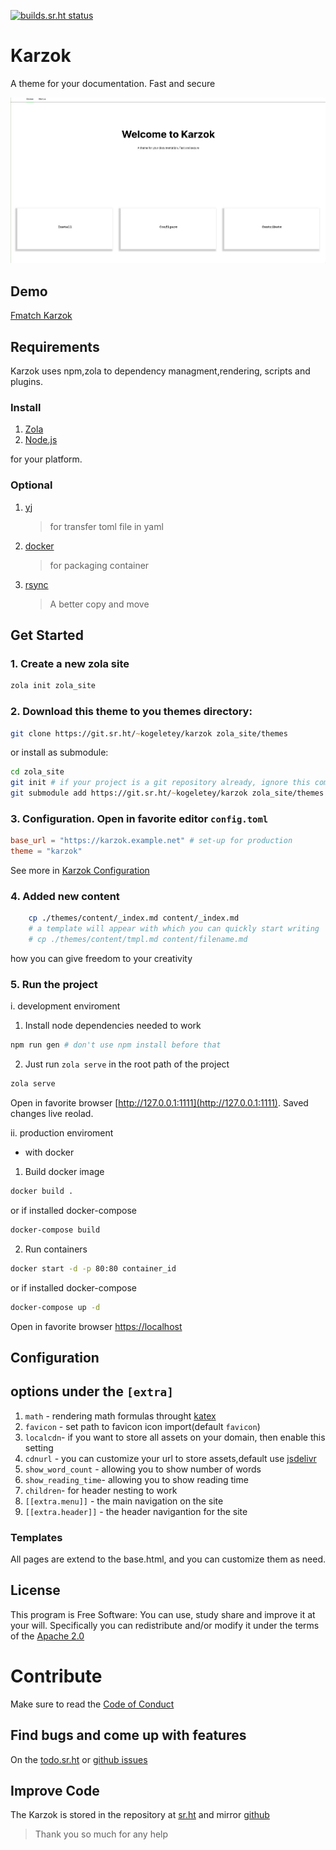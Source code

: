 [![builds.sr.ht status](https://builds.sr.ht/~kogeletey/karzok.svg)](https://builds.sr.ht/~kogeletey/karzok?)

# Karzok

A theme for your documentation. Fast and secure

![screenshot](./screenshot.png)

## Demo

[Fmatch Karzok](https://fmatch.org/karzok)

## Requirements

Karzok uses npm,zola to dependency managment,rendering, scripts and plugins.

### Install

1. [Zola](https://www.getzola.org/documentation/getting-started/installation/)
2. [Node.js](https://nodejs.org/)

for your platform.

### Optional

1. [yj](https://github.com/sclevine/yj)
   > for transfer toml file in yaml
2. [docker](https://docs.docker.com/engine/install/)
   > for packaging container
3. [rsync](https://rsync.samba.org/)
   > A better copy and move

## Get Started

### 1. Create a new zola site

```zsh
zola init zola_site
```

### 2. Download this theme to you themes directory:

```zsh
git clone https://git.sr.ht/~kogeletey/karzok zola_site/themes
```

or install as submodule:

```zsh
cd zola_site
git init # if your project is a git repository already, ignore this command
git submodule add https://git.sr.ht/~kogeletey/karzok zola_site/themes
```

### 3. Configuration. Open in favorite editor `config.toml`

```toml
base_url = "https://karzok.example.net" # set-up for production
theme = "karzok"
```

See more in [Karzok Configuration](#configuration)

### 4. Added new content

```zsh
    cp ./themes/content/_index.md content/_index.md
    # a template will appear with which you can quickly start writing
    # cp ./themes/content/tmpl.md content/filename.md
```

how you can give freedom to your creativity

### 5. Run the project

i. development enviroment

1. Install node dependencies needed to work

```zsh
npm run gen # don't use npm install before that
```

2. Just run `zola serve` in the root path of the project

```zsh
zola serve
```

Open in favorite browser [http://127.0.0.1:1111](http://127.0.0.1:1111). Saved
changes live reolad.

ii. production enviroment

- with docker

1. Build docker image

```zsh
docker build .
```

or if installed docker-compose

```zsh
docker-compose build
```

2. Run containers

```zsh
docker start -d -p 80:80 container_id
```

or if installed docker-compose

```zsh
docker-compose up -d
```

Open in favorite browser [https://localhost](http://localhost)

## Configuration

## options under the `[extra]`

1. `math` - rendering math formulas throught [katex](https://katex.org)
2. `favicon` - set path to favicon icon import(default `favicon`)
3. `localcdn`- if you want to store all assets on your domain, then enable this
   setting
4. `cdnurl` - you can customize your url to store assets,default use
   [jsdelivr](https://www.jsdelivr.com)
5. `show_word_count` - allowing you to show number of words
6. `show_reading_time`- allowing you to show reading time
7. `children`- for header nesting to work
8. `[[extra.menu]]` - the main navigation on the site
9. `[[extra.header]]` - the header navigantion for the site

### Templates

All pages are extend to the base.html, and you can customize them as need.

## License

This program is Free Software: You can use, study share and improve it at your
will. Specifically you can redistribute and/or modify it under the terms of the
[Apache 2.0](https://www.apache.org/licenses/LICENSE-2.0)

# Contribute

Make sure to read the [Code of Conduct](/meta/code-of-conduct)

## Find bugs and come up with features

On the [todo.sr.ht](https://todo.sr.ht/~kogeletey/karzok) or
[github issues](https://github.com/kogeletey/karzok/issues)

## Improve Code

The Karzok is stored in the repository at
[sr.ht](https://sr.ht/~kogeletey/karzok) and mirror
[github](https://github.com/kogeletey/karzok)

> Thank you so much for any help
